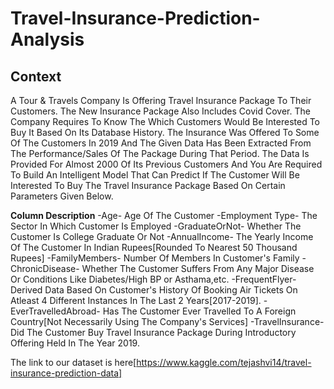 # Travel-Insurance-Prediction-Analysis
## Context
A Tour & Travels Company Is Offering Travel Insurance Package To Their Customers.
The New Insurance Package Also Includes Covid Cover.
The Company Requires To Know The Which Customers Would Be Interested To Buy It Based On Its Database History.
The Insurance Was Offered To Some Of The Customers In 2019 And The Given Data Has Been Extracted From The Performance/Sales Of The Package During That Period.
The Data Is Provided For Almost 2000 Of Its Previous Customers And You Are Required To Build An Intelligent Model That Can Predict If The Customer Will Be Interested To Buy The Travel Insurance Package Based On Certain Parameters Given Below.

**Column Description**
-Age- Age Of The Customer
-Employment Type- The Sector In Which Customer Is Employed
-GraduateOrNot- Whether The Customer Is College Graduate Or Not
-AnnualIncome- The Yearly Income Of The Customer In Indian Rupees[Rounded To Nearest 50 Thousand Rupees]
-FamilyMembers- Number Of Members In Customer's Family
-ChronicDisease- Whether The Customer Suffers From Any Major Disease Or Conditions Like Diabetes/High BP or Asthama,etc.
-FrequentFlyer- Derived Data Based On Customer's History Of Booking Air Tickets On Atleast 4 Different Instances In The Last 2 Years[2017-2019].
-EverTravelledAbroad- Has The Customer Ever Travelled To A Foreign Country[Not Necessarily Using The Company's Services]
-TravelInsurance- Did The Customer Buy Travel Insurance Package During Introductory Offering Held In The Year 2019.

The link to our dataset is here[https://www.kaggle.com/tejashvi14/travel-insurance-prediction-data]
